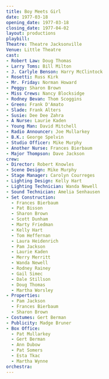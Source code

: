 ```yaml
---
title: Boy Meets Girl
date: 1977-03-18
opening_date: 1977-03-18
closing_date: 1977-04-02
layout: productions
playbill:
Theatre: Theatre Jacksonville
Venue: Little Theatre
cast:
- Robert Law: Doug Thomas
- Larry Toms: Bill Milton
- J. Carlyle Benson: Harry McClintock
- Rosetti: Russ Kirk
- Mr. Friday: Norman Howard
- Peggy: Sharon Brown
- Miss Crews: Nancy Blocksidge
- Rodney Bevan: Thom Scoggins
- Green: Frank D'Amato
- Slade: Frank Alters
- Susie: Dee Dee Zahra
- A Nurse: Laurie Kaden
- Young Man: David Mitchell
- Radio Announcer: Joe Mullarkey
- B.K.: George Spelvin
- Studio Officer: Mike Murphy
- Another Nurse: Frances Bierbaum
- Major Thompson: Dave Jackson
crew:
- Director: Robert Knowles
- Scene Design: Mike Murphy
- Stage Manager: Carolyn Courreges
- Lighting Design: Kelly Hart
- Lighting Technician: Wanda Newell
- Sound Technician: Amelia Senhausen
- Set Construction:
  - Frances Bierbaum
  - Pat Bisson
  - Sharon Brown
  - Scott Dunham
  - Marty Friedman
  - Kelly Hart
  - Tom Heffernan
  - Laura Heidenrich
  - Pam Jackson
  - Laurie Kaden
  - Merry Merritt
  - Wanda Newell
  - Rodney Rainey
  - Gail Simec
  - Dale Stillson
  - Doug Thomas
  - Martha Worsley
- Properties:
  - Pam Jackson
  - Frances Bierbaum
  - Sharon Brown
- Costumes: Gert Berman
- Publicity: Madge Bruner
- Box Office:
  - Pat Mullarkey
  - Gert Berman
  - Ann Dubow
  - Pat Somers
  - Esta Tkac
  - Martha Wynne
orchestra:
---
```


